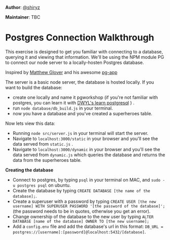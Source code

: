 **Author**: [@shiryz](https://github.com/shiryz)  

**Maintainer**: TBC

# Postgres Connection Walkthrough

This exercise is designed to get you familiar with connecting to a database, querying it and viewing that information.
We'll be using the NPM module PG to connect our node server to a locally-hosten Postgres database.

Inspired by [Matthew Glover](https://github.com/matthewglover) and his awesome [pg-app](https://github.com/matthewglover/pg-app/blob/master/get_pups.js)

The server is a basic node server, the database is hosted locally.
If you want to build the database:
- create one locally and name it pgworkshop (if you're not familiar with postgres, you can learn it with [DWYL's learn postgresql](https://github.com/dwyl/learn-postgresql) ) .
- run `node database/db_build.js` in your terminal.
- now you have a database and you've created a superheroes table.

Now lets view this data:
- Running `node src/server.js` in your terminal will start the server.
- Navigate to `localhost:3000/static` in your browser and you'll see the data served from `static.js` .
- Navigate to `localhost:3000/dynamic` in your browser and you'll see the data served from `dynamic.js` which queries the database and returns the data from the superheroes table.

__Creating the database__
- Connect to postgres, by typing `psql` in your terminal on MAC, and `sudo -u postgres psql` on ubuntu.
- Create the database by typing `CREATE DATABASE [the name of the database];`.
- Create a superuser with a password by typing `CREATE USER [the new username] WITH SUPERUSER PASSWORD '[the password of the database]';` (the password needs to be in quotes, otherwise you get an error).
- Change ownership of the database to the new user by typing `ALTER DATABASE [name of the database] OWNER TO [the new username];`
- Add a `config.env` file and add the database's url in this format:
`DB_URL = postgres://[username]:[password]@localhost:5432/[database]`.
